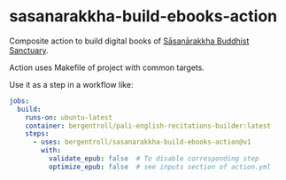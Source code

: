 # sasanarakkha-build-ebooks-action

Composite action to build digital books of [Sāsanārakkha Buddhist Sanctuary](https://github.com/orgs/sasanarakkha).

Action uses Makefile of project with common targets.


Use it as a step in a workflow like:

```yaml
jobs:
  build:
    runs-on: ubuntu-latest
    container: bergentroll/pali-english-recitations-builder:latest
    steps:
      - uses: bergentroll/sasanarakkha-build-ebooks-action@v1
        with:
          validate_epub: false  # To disable corresponding step
          optimize_epub: false  # see inputs section of action.yml
```
